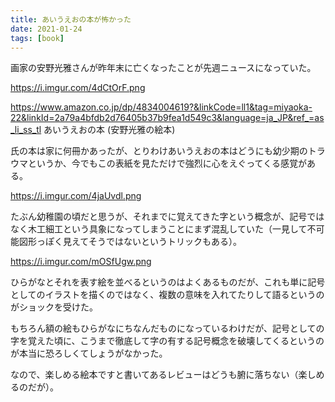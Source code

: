```yaml
---
title: あいうえおの本が怖かった
date: 2021-01-24
tags: [book]
---
```


画家の安野光雅さんが昨年末に亡くなったことが先週ニュースになっていた。

https://i.imgur.com/4dCtOrF.png

https://www.amazon.co.jp/dp/4834004619?&linkCode=ll1&tag=miyaoka-22&linkId=2a79a4bfdb2d76405b37b9fea1d549c3&language=ja_JP&ref_=as_li_ss_tl
あいうえおの本 (安野光雅の絵本)

氏の本は家に何冊かあったが、とりわけあいうえおの本はどうにも幼少期のトラウマというか、今でもこの表紙を見ただけで強烈に心をえぐってくる感覚がある。

https://i.imgur.com/4jaUvdl.png

たぶん幼稚園の頃だと思うが、それまでに覚えてきた字という概念が、記号ではなく木工細工という具象になってしまうことにまず混乱していた（一見して不可能図形っぽく見えてそうではないというトリックもある）。

https://i.imgur.com/mOSfUgw.png

ひらがなとそれを表す絵を並べるというのはよくあるものだが、これも単に記号としてのイラストを描くのではなく、複数の意味を入れてたりして語るというのがショックを受けた。

もちろん額の絵もひらがなにちなんだものになっているわけだが、記号としての字を覚えた頃に、こうまで徹底して字の有する記号概念を破壊してくるというのが本当に恐ろしくてしょうがなかった。

なので、楽しめる絵本ですと書いてあるレビューはどうも腑に落ちない（楽しめるのだが）。
